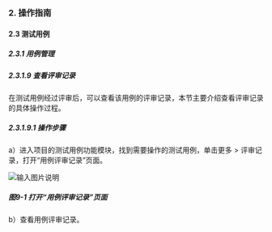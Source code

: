 ### 2. 操作指南

#### 2.3 测试用例

##### 2.3.1 用例管理

##### 2.3.1.9 查看评审记录

在测试用例经过评审后，可以查看该用例的评审记录，本节主要介绍查看评审记录的具体操作过程。

##### 2.3.1.9.1 操作步骤

a）进入项目的测试用例功能模块，找到需要操作的测试用例，单击更多 > 评审记录，打开“用例评审记录”页面。

![输入图片说明](../../../../images/SoFlu%E5%85%A8%E8%87%AA%E5%8A%A8%E6%B5%8B%E8%AF%95%E5%B9%B3%E5%8F%B0%E6%95%99%E7%A8%8B/2.%20%E6%93%8D%E4%BD%9C%E6%8C%87%E5%8D%97/3.%20%E6%B5%8B%E8%AF%95%E7%94%A8%E4%BE%8B/1.%20%E7%94%A8%E4%BE%8B%E7%AE%A1%E7%90%86/9-1.png)

##### 图9-1 打开“用例评审记录”页面

b）查看用例评审记录。
